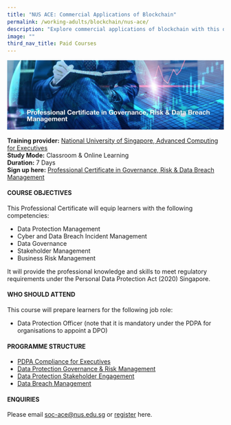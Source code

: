 ```yaml
---
title: "NUS ACE: Commercial Applications of Blockchain"
permalink: /working-adults/blockchain/nus-ace/
description: "Explore commercial applications of blockchain with this online course "
image: ""
third_nav_title: Paid Courses
---
```


![NUS professional certification in governance, risk and data breach management](/images/NUS-ACE-Data-Protection.png)

**Training provider:** [National University of Singapore, Advanced Computing for Executives](https://ace.nus.edu.sg/)  
**Study Mode:** Classroom & Online Learning   
**Duration:** 7 Days <br>
**Sign up here:** [Professional Certificate in Governance, Risk & Data Breach Management](https://ace.nus.edu.sg/professional-certificate-in-governance-risk-data-breach-management/)

#### **COURSE OBJECTIVES**

This Professional Certificate will equip learners with the following competencies:

* Data Protection Management
* Cyber and Data Breach Incident Management
* Data Governance
* Stakeholder Management
* Business Risk Management

It will provide the professional knowledge and skills to meet regulatory requirements under the Personal Data Protection Act (2020) Singapore.


#### **WHO SHOULD ATTEND**

This course will prepare learners for the following job role:

* Data Protection Officer (note that it is mandatory under the PDPA for organisations to appoint a DPO)

#### **PROGRAMME STRUCTURE**

* [PDPA Compliance for Executives](https://ace.nus.edu.sg/pdpa-compliance-for-executives/)
* [Data Protection Governance & Risk Management](https://ace.nus.edu.sg/data-protection-governance-risk-management/)
* [Data Protection Stakeholder Engagement](https://ace.nus.edu.sg/Data-Protection-Stakeholder-Engagement/)
* [Data Breach Management](https://ace.nus.edu.sg/data-breach-management/)

#### **ENQUIRIES**
Please email [soc-ace@nus.edu.sg](mailto:soc-ace@nus.edu.sg) or [register](https://myapplications.nus.edu.sg/psc/cssoas/EMPLOYEE/SA/c/N_APPLICATIONS_SELF_SERVICE.N_APP_LOG_AUTH_FL.GBL) here.